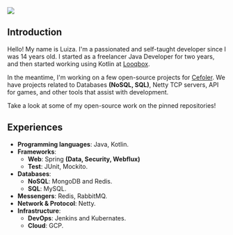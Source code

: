 <img align="center" src="https://github-readme-stats.vercel.app/api?username=mluizaa00&count_private=true&show_icons=true&hide_title=true&theme=dark"/>

## Introduction

Hello! My name is Luiza. I'm a passionated and self-taught developer since I was 14 years old. I started as a freelancer Java Developer for two years, and then started working using Kotlin at [Looqbox](https://www.looqbox.com/).

In the meantime, I'm working on a few open-source projects for [Cefoler](https://github.com/cefoler). We have projects related to Databases **(NoSQL, SQL)**, Netty TCP servers, API for games, and other tools that assist with development.

Take a look at some of my open-source work on the pinned repositories!

## Experiences

- **Programming languages**: Java, Kotlin.
- **Frameworks**:
   - **Web**: Spring **(Data, Security, Webflux)**
   - **Test**: JUnit, Mockito.
- **Databases**:
   - **NoSQL**: MongoDB and Redis.
   - **SQL**: MySQL.
- **Messengers**: Redis, RabbitMQ.
- **Network & Protocol**: Netty.
- **Infrastructure**:
   - **DevOps**: Jenkins and Kubernates.
   - **Cloud**: GCP.
